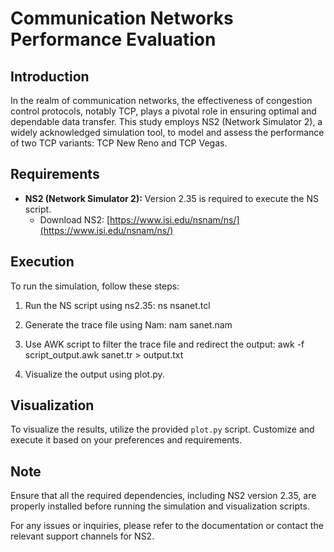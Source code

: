 # Communication Networks Performance Evaluation

## Introduction
In the realm of communication networks, the effectiveness of congestion control protocols, notably TCP, plays a pivotal role in ensuring optimal and dependable data transfer. This study employs NS2 (Network Simulator 2), a widely acknowledged simulation tool, to model and assess the performance of two TCP variants: TCP New Reno and TCP Vegas.

## Requirements
- **NS2 (Network Simulator 2):** Version 2.35 is required to execute the NS script.
  - Download NS2: [https://www.isi.edu/nsnam/ns/](https://www.isi.edu/nsnam/ns/)

## Execution
To run the simulation, follow these steps:

1. Run the NS script using ns2.35:
ns nsanet.tcl

2. Generate the trace file using Nam:
nam sanet.nam

3. Use AWK script to filter the trace file and redirect the output:
awk -f script_output.awk sanet.tr > output.txt


4. Visualize the output using plot.py.

## Visualization
To visualize the results, utilize the provided `plot.py` script. Customize and execute it based on your preferences and requirements.

## Note
Ensure that all the required dependencies, including NS2 version 2.35, are properly installed before running the simulation and visualization scripts.

For any issues or inquiries, please refer to the documentation or contact the relevant support channels for NS2.
